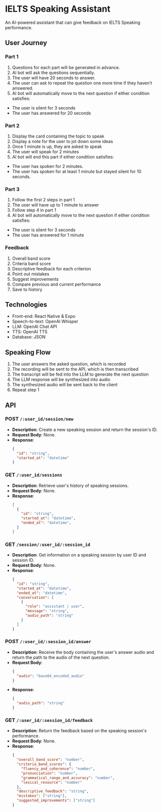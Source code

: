 # IELTS Speaking Assistant

An AI-powered assistant that can give feedback on IELTS Speaking performance.

## User Journey
### Part 1

1. Questions for each part will be generated in advance.
2. AI bot will ask the questions sequentially.
3. The user will have 20 seconds to answer.
4. The user can ask to repeat the question one more time if they haven't answered.
5. AI bot will automatically move to the next question if either condition satisfies:
- The user is silent for 3 seconds
- The user has answered for 20 seconds

### Part 2
1. Display the card containing the topic to speak
2. Display a note for the user to jot down some ideas
3. Once 1 minute is up, they are asked to speak
4. The user will speak for 2 minutes
5. AI bot will end this part if either condition satisfies:
- The user has spoken for 2 minutes.
- The user has spoken for at least 1 minute but stayed silent for 10 seconds.

### Part 3
1. Follow the first 2 steps in part 1
2. The user will have up to 1 minute to answer
3. Follow step 4 in part 1
4. AI bot will automatically move to the next question if either condition satisfies:
- The user is silent for 3 seconds
- The user has answered for 1 minute

### Feedback
1. Overall band score
2. Criteria band score
3. Descriptive feedback for each criterion
4. Point out mistakes
5. Suggest improvements
6. Compare previous and current performance
7. Save to history

## Technologies
- Front-end: React Native & Expo
- Speech-to-text: OpenAI Whisper
- LLM: OpenAI Chat API
- TTS: OpenAI TTS
- Database: JSON

## Speaking Flow
1. The user answers the asked question, which is recorded
2. The recording will be sent to the API, which is then transcribed
3. The transcript will be fed into the LLM to generate the next question
4. The LLM response will be synthesized into audio
5. The synthesized audio will be sent back to the client
6. Repeat step 1

## API

### POST `/:user_id/session/new`
- **Description**: Create a new speaking session and return the session's ID.
- **Request Body**: None.
- **Response**:
  ```json
  {
    "id": "string",
    "started_at": "datetime"
  }
  ```

### GET `/:user_id/sessions`
- **Description**: Retrieve user's history of speaking sessions.
- **Request Body**: None.
- **Response**:
  ```json
  [
    {
      "id": "string",
      "started_at": "datetime",
      "ended_at": "datetime",
    }
  ]
  ```

### GET `/session/:user_id/:session_id`
- **Description**: Get information on a speaking session by user ID and session ID.
- **Request Body**: None.
- **Response**:
  ```json
  {
    "id": "string",
    "started_at": "datetime",
    "ended_at": "datetime",
    "conversation": [
      {
        "role": "assistant | user",
        "message": "string",
        "audio_path": "string"
      }
    ]
  }
  ```

### POST `/:user_id/:session_id/answer`
- **Description**: Receive the body containing the user's answer audio and return the path to the audio of the next question.
- **Request Body**:
  ```json
  {
    "audio": "base64_encoded_audio"
  }
  ```
- **Response**:
  ```json
  {
    "audio_path": "string"
  }
  ```

### GET `/:user_id/:session_id/feedback`
- **Description**: Return the feedback based on the speaking session's performance.
- **Request Body**: None.
- **Response**:
  ```json
  {
    "overall_band_score": "number",
    "criteria_band_scores": {
      "fluency_and_coherence": "number",
      "pronunciation": "number",
      "grammatical_range_and_accuracy": "number",
      "lexical_resource": "number"
    },
    "descriptive_feedback": "string",
    "mistakes": ["string"],
    "suggested_improvements": ["string"]
  }
  ```